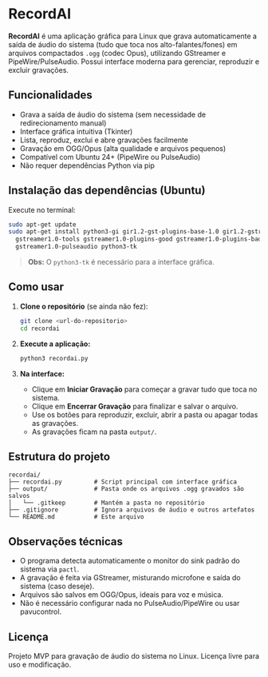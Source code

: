 # RecordAI

**RecordAI** é uma aplicação gráfica para Linux que grava automaticamente a saída de áudio do sistema (tudo que toca nos alto-falantes/fones) em arquivos compactados `.ogg` (codec Opus), utilizando GStreamer e PipeWire/PulseAudio. Possui interface moderna para gerenciar, reproduzir e excluir gravações.

## Funcionalidades

- Grava a saída de áudio do sistema (sem necessidade de redirecionamento manual)
- Interface gráfica intuitiva (Tkinter)
- Lista, reproduz, exclui e abre gravações facilmente
- Gravação em OGG/Opus (alta qualidade e arquivos pequenos)
- Compatível com Ubuntu 24+ (PipeWire ou PulseAudio)
- Não requer dependências Python via pip

## Instalação das dependências (Ubuntu)

Execute no terminal:

```bash
sudo apt-get update
sudo apt-get install python3-gi gir1.2-gst-plugins-base-1.0 gir1.2-gstreamer-1.0 \
  gstreamer1.0-tools gstreamer1.0-plugins-good gstreamer1.0-plugins-bad \
  gstreamer1.0-pulseaudio python3-tk
```

> **Obs:** O `python3-tk` é necessário para a interface gráfica.

## Como usar

1. **Clone o repositório** (se ainda não fez):

   ```bash
   git clone <url-do-repositorio>
   cd recordai
   ```

2. **Execute a aplicação:**

   ```bash
   python3 recordai.py
   ```

3. **Na interface:**
   - Clique em **Iniciar Gravação** para começar a gravar tudo que toca no sistema.
   - Clique em **Encerrar Gravação** para finalizar e salvar o arquivo.
   - Use os botões para reproduzir, excluir, abrir a pasta ou apagar todas as gravações.
   - As gravações ficam na pasta `output/`.

## Estrutura do projeto

```
recordai/
├── recordai.py         # Script principal com interface gráfica
├── output/             # Pasta onde os arquivos .ogg gravados são salvos
│   └── .gitkeep        # Mantém a pasta no repositório
├── .gitignore          # Ignora arquivos de áudio e outros artefatos
└── README.md           # Este arquivo
```

## Observações técnicas

- O programa detecta automaticamente o monitor do sink padrão do sistema via `pactl`.
- A gravação é feita via GStreamer, misturando microfone e saída do sistema (caso deseje).
- Arquivos são salvos em OGG/Opus, ideais para voz e música.
- Não é necessário configurar nada no PulseAudio/PipeWire ou usar pavucontrol.

## Licença

Projeto MVP para gravação de áudio do sistema no Linux. Licença livre para uso e modificação. 
